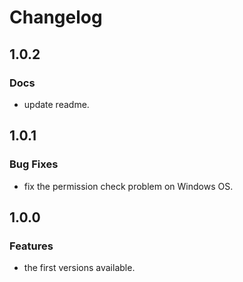 # Changelog

## 1.0.2

### Docs

* update readme.

## 1.0.1

### Bug Fixes

* fix the permission check problem on Windows OS.

## 1.0.0

### Features

* the first versions available.
